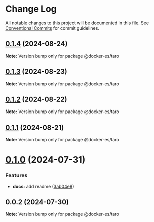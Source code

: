 # Change Log

All notable changes to this project will be documented in this file.
See [Conventional Commits](https://conventionalcommits.org) for commit guidelines.

## [0.1.4](https://github.com/docker-awesome/docker-es/compare/@docker-es/taro@0.1.3...@docker-es/taro@0.1.4) (2024-08-24)

**Note:** Version bump only for package @docker-es/taro





## [0.1.3](https://github.com/docker-awesome/docker-es/compare/@docker-es/taro@0.1.2...@docker-es/taro@0.1.3) (2024-08-23)

**Note:** Version bump only for package @docker-es/taro





## [0.1.2](https://github.com/docker-awesome/docker-es/compare/@docker-es/taro@0.1.1...@docker-es/taro@0.1.2) (2024-08-22)

**Note:** Version bump only for package @docker-es/taro





## [0.1.1](https://github.com/docker-awesome/docker-es/compare/@docker-es/taro@0.1.0...@docker-es/taro@0.1.1) (2024-08-21)

**Note:** Version bump only for package @docker-es/taro





# [0.1.0](https://github.com/docker-awesome/docker-es/compare/@docker-es/taro@0.0.2...@docker-es/taro@0.1.0) (2024-07-31)


### Features

* **docs:** add readme ([3ab04e8](https://github.com/docker-awesome/docker-es/commit/3ab04e849e9418c8c000ea5fe56472783f28208c))





## 0.0.2 (2024-07-30)

**Note:** Version bump only for package @docker-es/taro
